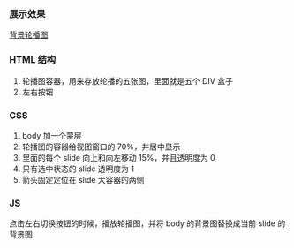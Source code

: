 ### 展示效果

[背景轮播图](http://project-demo.ihsxu.com/background-slider/)

### HTML 结构

1. 轮播图容器，用来存放轮播的五张图，里面就是五个 DIV 盒子
2. 左右按钮

### CSS

1. body 加一个蒙层
2. 轮播图的容器给视图窗口的 70%，并居中显示
3. 里面的每个 slide 向上和向左移动 15%，并且透明度为 0
4. 只有选中状态的 slide 透明度为 1
5. 箭头固定定位在 slide 大容器的两侧

### JS

点击左右切换按钮的时候，播放轮播图，并将 body 的背景图替换成当前 slide 的背景图
